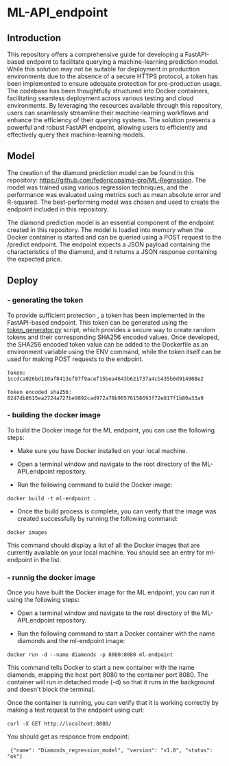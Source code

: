 # ML-API_endpoint

## Introduction

This repository offers a comprehensive guide for developing a FastAPI-based endpoint to facilitate querying a machine-learning prediction model. While this solution may not be suitable for deployment in production environments due to the absence of a secure HTTPS protocol, a token has been implemented to ensure adequate protection for pre-production usage. The codebase has been thoughtfully structured into Docker containers, facilitating seamless deployment across various testing and cloud environments.
By leveraging the resources available through this repository, users can seamlessly streamline their machine-learning workflows and enhance the efficiency of their querying systems. The solution presents a powerful and robust FastAPI endpoint, allowing users to efficiently and effectively query their machine-learning models.

## Model

The creation of the diamond prediction model can be found in this repository: https://github.com/federicopalma-pro/ML-Regression. The model was trained using various regression techniques, and the performance was evaluated using metrics such as mean absolute error and R-squared. The best-performing model was chosen and used to create the endpoint included in this repository.

The diamond prediction model is an essential component of the endpoint created in this repository. The model is loaded into memory when the Docker container is started and can be queried using a POST request to the /predict endpoint. The endpoint expects a JSON payload containing the characteristics of the diamond, and it returns a JSON response containing the expected price.

## Deploy
### - generating the token

To provide sufficient protection , a token has been implemented in the FastAPI-based endpoint. This token can be generated using the [token_generator.py](https://github.com/federicopalma-pro/ML-API_endpoint/blob/main/token_generator.py) script, which provides a secure way to create random tokens and their corresponding SHA256 encoded values. Once developed, the SHA256 encoded token value can be added to the Dockerfile as an environment variable using the ENV command, while the token itself can be used for making POST requests to the endpoint.


​```Token: 1ccdca926bd110af8413ef97f9acef15bea4643b621737a4cb435b0d914908e2​```

​```Token encoded sha256: 82d7db8615ea2724a727be9892cad972a78b90576158693f72e817f1b80a33a9​```

### - building the docker image

To build the Docker image for the ML endpoint, you can use the following steps:

 - Make sure you have Docker installed on your local machine.

 - Open a terminal window and navigate to the root directory of the ML-API_endpoint repository.

 - Run the following command to build the Docker image:

​```docker build -t ml-endpoint .​```

 - Once the build process is complete, you can verify that the image was created successfully by running the following command:

​```docker images​```

This command should display a list of all the Docker images that are currently available on your local machine. You should see an entry for ml-endpoint in the list.

### - runnig the docker image

Once you have built the Docker image for the ML endpoint, you can run it using the following steps:

 - Open a terminal window and navigate to the root directory of the ML-API_endpoint repository.

 - Run the following command to start a Docker container with the name diamonds and the ml-endpoint image:

​```docker run -d --name diamonds -p 8080:8080 ml-endpoint​```

This command tells Docker to start a new container with the name diamonds, mapping the host port 8080 to the container port 8080. The container will run in detached mode (-d) so that it runs in the background and doesn't block the terminal.

Once the container is running, you can verify that it is working correctly by making a test request to the endpoint using curl:

​```curl -X GET http://localhost:8080/​```

You should get as responce from endpoint:

​```
{"name": "Diamonds_regression_model",
"version": "v1.0",
"status": "ok"}
​```
